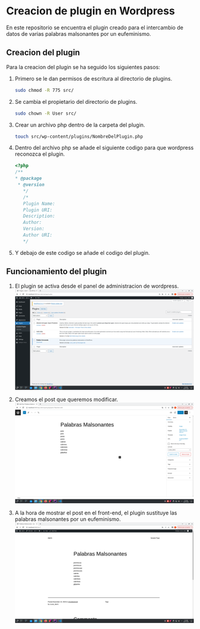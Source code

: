 # Creacion de plugin en Wordpress
En este repositorio se encuentra el plugin creado para el intercambio de datos de varias palabras malsonantes por un eufeminismo.

## Creacion del plugin
Para la creacion del plugin se ha seguido los siguientes pasos:

1. Primero se le dan permisos de escritura al directorio de plugins.
    ```bash
    sudo chmod -R 775 src/
    ```
2. Se cambia el propietario del directorio de plugins.
    ```bash
    sudo chown -R User src/
     ```
2. Crear un archivo php dentro de la carpeta del plugin.
    ```bash
    touch src/wp-content/plugins/NombreDelPlugin.php
    ```
3. Dentro del archivo php se añade el siguiente codigo para que wordpress reconozca el plugin.
    ```php
    <?php
    /**
   * @package
     * @version 
       */
       /*
       Plugin Name: 
       Plugin URI: 
       Description: 
       Author: 
       Version: 
       Author URI: 
       */
    ```
4. Y debajo de este codigo se añade el codigo del plugin.

## Funcionamiento del plugin

1. El plugin se activa desde el panel de administracion de wordpress.
   ![Activar plugin](./img/Activate.png)

2. Creamos el post que queremos modificar.
   ![Back](./img/admin.png)

3. A la hora de mostrar el post en el front-end, el plugin sustituye las palabras malsonantes por un eufeminismo.
   ![Front](./img/Front.png)